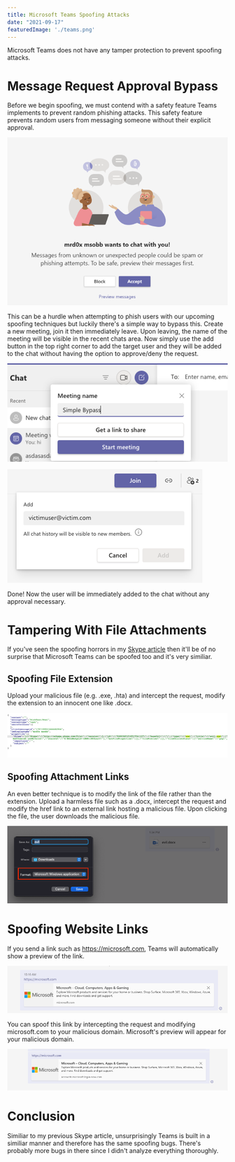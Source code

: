 ```yaml
---
title: Microsoft Teams Spoofing Attacks
date: "2021-09-17"
featuredImage: './teams.png'
---
```



Microsoft Teams does not have any tamper protection to prevent spoofing attacks<!-- end -->.

# Message Request Approval Bypass

Before we begin spoofing, we must contend with a safety feature Teams implements to prevent random phishing attacks. This safety feature prevents random users from messaging someone without their explicit approval.

![Message-Request](./request.png)

This can be a hurdle when attempting to phish users with our upcoming spoofing techniques but luckily there's a simple way to bypass this. Create a new meeting, join it then immediately leave. Upon leaving, the name of the meeting will be visible in the recent chats area. Now simply use the add button in the top right corner to add the target user and they will be added to the chat without having the option to approve/deny the request.

![Create-Meeting](./Create-Meeting.png)

![Add-Victim](./add_victim.png)

Done! Now the user will be immediately added to the chat without any approval necessary.


# Tampering With File Attachments

If you've seen the spoofing horrors in my <a href="https://mrd0x.com/spoofing-and-attacking-with-skype/">Skype article</a> then it'll be of no surprise that Microsoft Teams can be spoofed too and it's very similiar.

## Spoofing File Extension

Upload your malicious file (e.g. .exe, .hta) and intercept the request, modify the extension to an innocent one like .docx. 

![Modify-Extension](./modify_ext.png)

## Spoofing Attachment Links

An even better technique is to modify the link of the file rather than the extension. Upload a harmless file such as a .docx, intercept the request and modify the href link to an external link hosting a malicious file. Upon clicking the file, the user downloads the malicious file.

![EXE](./exe.png)

# Spoofing Website Links

If you send a link such as https://microsoft.com, Teams will automatically show a preview of the link.

![Microsoft](./microsoft.png)

You can spoof this link by intercepting the request and modifying microsoft.com to your malicious domain. Microsoft's preview will appear for your malicious domain.

![Malicious](./malicious.png)

# Conclusion

Similiar to my previous Skype article, unsurprisingly Teams is built in a similiar manner and therefore has the same spoofing bugs. There's probably more bugs in there since I didn't analyze everything thoroughly.